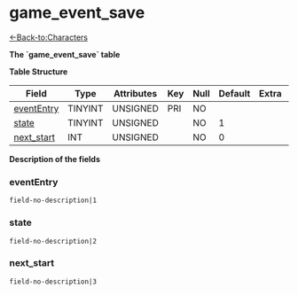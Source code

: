 # game\_event\_save

[<-Back-to:Characters](database-characters)

**The \`game\_event\_save\` table**

**Table Structure**

| Field           | Type    | Attributes | Key | Null | Default | Extra | Comment |
| --------------- | ------- | ---------- | --- | ---- | ------- | ----- | ------- |
| [eventEntry][1] | TINYINT | UNSIGNED   | PRI | NO   |         |       |         |
| [state][2]      | TINYINT | UNSIGNED   |     | NO   | 1       |       |         |
| [next_start][3] | INT     | UNSIGNED   |     | NO   | 0       |       |         |

[1]: #evententry
[2]: #state
[3]: #nextstart

**Description of the fields**

### eventEntry

`field-no-description|1`

### state

`field-no-description|2`

### next\_start

`field-no-description|3`
